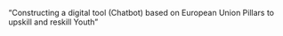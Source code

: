 “Constructing a digital tool (Chatbot) based on European Union Pillars to upskill and reskill Youth”
